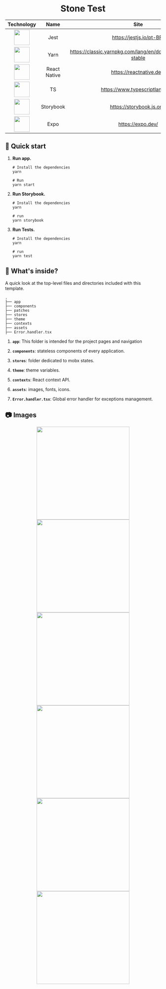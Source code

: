 <h1 align="center">
  Stone Test
</h1>

|                                                        Technology                                                             |  Name             | Site              |
| :---------------------------------------------------------------------------------------------------------------------------: | :---------------: | :---------------: |
| <img height="50" src="https://user-images.githubusercontent.com/25181517/187955005-f4ca6f1a-e727-497b-b81b-93fb9726268e.png"> |      Jest         | https://jestjs.io/pt-BR/
| <img height="50" src="https://user-images.githubusercontent.com/25181517/183049794-a3dfaddd-22ee-4ffe-b0b4-549ccd4879f9.png"> |      Yarn         | https://classic.yarnpkg.com/lang/en/docs/install/#debian-stable
| <img height="50" src="https://user-images.githubusercontent.com/25181517/183897015-94a058a6-b86e-4e42-a37f-bf92061753e5.png"> |      React Native | https://reactnative.dev/
| <img height="50" src="https://user-images.githubusercontent.com/25181517/183890598-19a0ac2d-e88a-4005-a8df-1ee36782fde1.png"> |      TS           | https://www.typescriptlang.org/
| <img height="50" src="https://user-images.githubusercontent.com/18430599/38112659-491f9112-3368-11e8-8b65-1725f19a61fa.png">  |      Storybook    | https://storybook.js.org/
| <img height="50" src="https://cdn.icon-icons.com/icons2/2389/PNG/512/expo_logo_icon_145293.png">                              |      Expo         | https://expo.dev/



## 🚅 Quick start

1.  **Run app.**

    ```shell
    # Install the dependencies
    yarn

    # Run
    yarn start
    ```

2.  **Run Storybook.**

    ```shell
    # Install the dependencies
    yarn

    # run
    yarn storybook
    ```

3.  **Run Tests.**

    ```shell
    # Install the dependencies
    yarn

    # run
    yarn test
    ```

## 🔎 What's inside?

A quick look at the top-level files and directories included with this template.

```shell
.
├── app
├── components
├── patches
├── stores
├── theme
├── contexts
├── assets
├── Error.handler.tsx
```

1.  **`app`**: This folder is intended for the project pages and navigation

2.  **`components`**: stateless components of every application.

3.  **`stores`**: folder dedicated to mobx states.

4.  **`theme`**: theme variables.

5.  **`contexts`**: React context API.

6.  **`assets`**: images, fonts, icons.

7.  **`Error.handler.tsx`**: Global error handler for exceptions management.

## 📷 Images

<p float="left" align="center">
  <img src="./assets/images/app/1.jpeg" width="300" />
  <img src="./assets/images/app/2.jpeg" width="300" />
  <img src="./assets/images/app/3.jpeg" width="300" />
  <img src="./assets/images/app/4.jpeg" width="300" />
  <img src="./assets/images/app/5.jpeg" width="300" />
  <img src="./assets/images/app/6.jpeg" width="300" />
</p>
